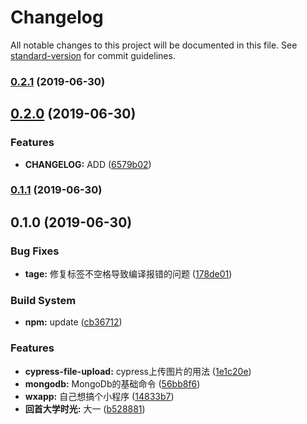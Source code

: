 # Changelog

All notable changes to this project will be documented in this file. See [standard-version](https://github.com/conventional-changelog/standard-version) for commit guidelines.

### [0.2.1](https://github.com/BinZhiZhu/MyBlogs/compare/v0.2.0...v0.2.1) (2019-06-30)



## [0.2.0](https://github.com/BinZhiZhu/MyBlogs/compare/v0.1.1...v0.2.0) (2019-06-30)


### Features

* **CHANGELOG:** ADD ([6579b02](https://github.com/BinZhiZhu/MyBlogs/commit/6579b02))



### [0.1.1](https://github.com/BinZhiZhu/MyBlogs/compare/v0.1.0...v0.1.1) (2019-06-30)



## 0.1.0 (2019-06-30)


### Bug Fixes

* **tage:** 修复标签不空格导致编译报错的问题 ([178de01](https://github.com/BinZhiZhu/MyBlogs/commit/178de01))


### Build System

* **npm:** update ([cb36712](https://github.com/BinZhiZhu/MyBlogs/commit/cb36712))


### Features

* **cypress-file-upload:** cypress上传图片的用法 ([1e1c20e](https://github.com/BinZhiZhu/MyBlogs/commit/1e1c20e))
* **mongodb:** MongoDb的基础命令 ([56bb8f6](https://github.com/BinZhiZhu/MyBlogs/commit/56bb8f6))
* **wxapp:** 自己想搞个小程序 ([14833b7](https://github.com/BinZhiZhu/MyBlogs/commit/14833b7))
* **回首大学时光:** 大一 ([b528881](https://github.com/BinZhiZhu/MyBlogs/commit/b528881))
